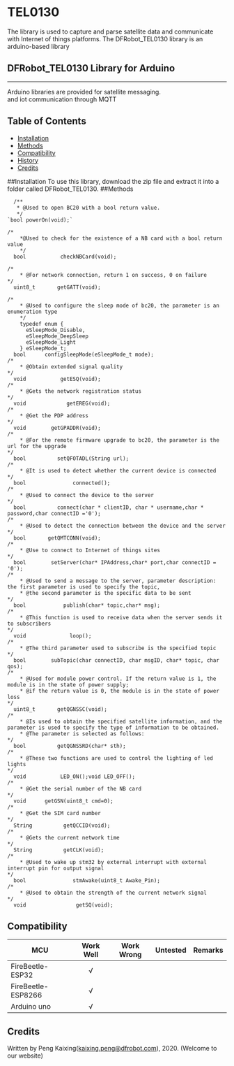 # TEL0130
The library is used to capture and parse satellite data and communicate with Internet of things platforms.
The DFRobot_TEL0130 library is an arduino-based library

## DFRobot_TEL0130 Library for Arduino
---------------------------------------------------------
Arduino libraries are provided for satellite messaging. <br>
and iot communication through MQTT

## Table of Contents

* [Installation](#installation)
* [Methods](#methods)
* [Compatibility](#compatibility)
* [History](#history)
* [Credits](#credits)

<snippet>
<content>
##Installation
To use this library, download the zip file and extract it into a folder called DFRobot_TEL0130.
##Methods 
  
```
  /**
   * @Used to open BC20 with a bool return value.  
   */  
`bool powerOn(void);`  

/*
    *@Used to check for the existence of a NB card with a bool return value
    */  
  bool           checkNBCard(void);
  
/*
    * @For network connection, return 1 on success, 0 on failure
*/  
  uint8_t       getGATT(void);

/*
    * @Used to configure the sleep mode of bc20, the parameter is an enumeration type  
    */
    typedef enum {
      eSleepMode_Disable,   
      eSleepMode_DeepSleep  
      eSleepMode_Light   
    } eSleepMode_t;
  bool      configSleepMode(eSleepMode_t mode);
/*
    * @Obtain extended signal quality   
*/  
  void           getESQ(void);
/*
    * @Gets the network registration status  
*/  
  void             getEREG(void);
/*
    * @Get the PDP address
*/
  void        getGPADDR(void);
/*
    * @For the remote firmware upgrade to bc20, the parameter is the url for the upgrade
*/
  bool          setQFOTADL(String url);
/*
    * @It is used to detect whether the current device is connected
*/
  bool               connected();
/*
    * @Used to connect the device to the server
*/
  bool          connect(char * clientID, char * username,char * password,char connectID ='0');
/*
    * @Used to detect the connection between the device and the server
*/
  bool       getQMTCONN(void);
/*
    * @Use to connect to Internet of things sites
*/
  bool        setServer(char* IPAddress,char* port,char connectID = '0');
/*
    * @Used to send a message to the server, parameter description: the first parameter is used to specify the topic,   
    * @the second parameter is the specific data to be sent
*/
  bool            publish(char* topic,char* msg);
/*
    * @This function is used to receive data when the server sends it to subscribers
*/
  void              loop();
/*
    * @The third parameter used to subscribe is the specified topic
*/
  bool        subTopic(char connectID, char msgID, char* topic, char qos);
/*
    * @Used for module power control. If the return value is 1, the module is in the state of power supply; 
    * @if the return value is 0, the module is in the state of power loss    
*/
  uint8_t       getQGNSSC(void);
/*
    * @Is used to obtain the specified satellite information, and the parameter is used to specify the type of information to be obtained. 
    * @The parameter is selected as follows:
*/
  bool          getQGNSSRD(char* sth);
/*
    * @These two functions are used to control the lighting of led lights
*/
  void           LED_ON();void LED_OFF();
/*
    * @Get the serial number of the NB card
*/
  void      getGSN(uint8_t cmd=0);
/*
    * @Get the SIM card number
*/
  String          getQCCID(void);
/*
    * @Gets the current network time
*/
  String          getCLK(void);
/*
    * @Used to wake up stm32 by external interrupt with external interrupt pin for output signal
*/
  bool               stmAwake(uint8_t Awake_Pin);
/*
    * @Used to obtain the strength of the current network signal
*/
  void                getSQ(void);  
```  

## Compatibility  

MCU                | Work Well | Work Wrong | Untested  | Remarks
------------------ | :----------: | :----------: | :---------: | -----
FireBeetle-ESP32  |      √       |             |            | 
FireBeetle-ESP8266  |      √       |             |            | 
Arduino uno |       √      |             |            | 
  
## Credits
Written by Peng Kaixing(kaixing.peng@dfrobot.com), 2020. (Welcome to our website)
